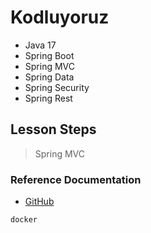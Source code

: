 # Kodluyoruz
- Java 17
- Spring Boot
- Spring MVC
- Spring Data
- Spring Security
- Spring Rest

## Lesson Steps 
> Spring MVC
> 

### Reference Documentation

* [GitHub](https://github.com/hamitmizrak/KodluyoruzSpringBoot)

```sh 
docker
```
